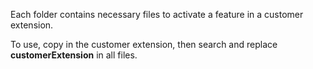 Each folder contains necessary files to activate a feature in a customer extension.

To use, copy in the customer extension, then search and replace __customerExtension__ in all files. 